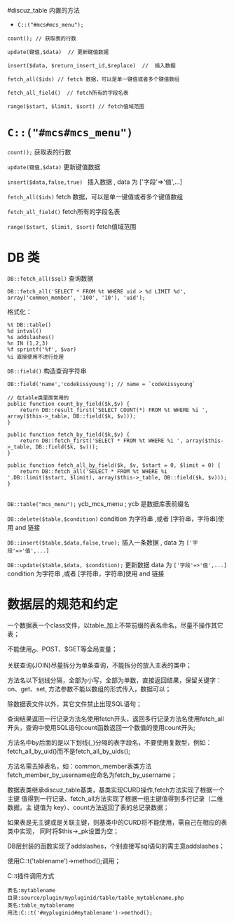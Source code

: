 #discuz_table 内置的方法

* `C::("#mcs#mcs_menu");`

```
count(); // 获取表的行数

update(键值,$data)  // 更新键值数据

insert($data, $return_insert_id,$replace)  //  插入数据

fetch_all($ids) // fetch 数据，可以是单一键值或者多个键值数组

fetch_all_field()  // fetch所有的字段名表

range($start, $limit, $sort) // fetch值域范围

```

# `C::("#mcs#mcs_menu")`

`count();`  获取表的行数

`update(键值,$data)`   更新键值数据

`insert($data,false,true) `  插入数据 , data 为 ['字段'=>'值',...]

`fetch_all($ids)`  fetch 数据，可以是单一键值或者多个键值数组

`fetch_all_field()`   fetch所有的字段名表

`range($start, $limit, $sort)`  fetch值域范围

# DB 类

`DB::fetch_all($sql)` 查询数据

`DB::fetch_all('SELECT * FROM %t WHERE uid > %d LIMIT %d', array('common_member', '100', '10'), 'uid');`

格式化：
```
%t DB::table()
%d intval()
%s addslashes()
%n IN (1,2,3)
%f sprintf('%f', $var)
%i 直接使用不进行处理
```


`DB::field()` 构造查询字符串

```
DB::field('name','codekissyoung'); // name = `codekissyoung`

// 在table类里面常用的
public function count_by_field($k,$v) {
    return DB::result_first('SELECT COUNT(*) FROM %t WHERE %i ', array($this->_table, DB::field($k, $v)));
}

public function fetch_by_field($k,$v) {
    return DB::fetch_first('SELECT * FROM %t WHERE %i ', array($this->_table, DB::field($k, $v)));
}

public function fetch_all_by_field($k, $v, $start = 0, $limit = 0) {
    return DB::fetch_all('SELECT * FROM %t WHERE %i '.DB::limit($start, $limit), array($this->_table, DB::field($k, $v)));
}


```

`DB::table("mcs_menu");`    ycb_mcs_menu ; ycb 是数据库表前缀名

`DB::delete($table,$condition)`  condition 为字符串 ,或者 [字符串，字符串]使用 and 链接

`DB::insert($table,$data,false,true);` 插入一条数据 , data 为 `['字段'=>'值',...]`

`DB::update($table,$data, $condition);` 更新数据 data 为 `['字段'=>'值',...]` condition 为字符串 ,或者 [字符串，字符串]使用 and 链接

# 数据层的规范和约定

一个数据表一个class文件，以table_加上不带前缀的表名命名，尽量不操作其它表；

不能使用$_G、$POST、$GET等全局变量；

关联查询(JOIN)尽量拆分为单条查询，不能拆分的放入主表的类中；

方法名以下划线分隔，全部为小写，全部为单数，直接返回结果，保留关键字：on、get、set, 方法参数不能以数组的形式传入，数据可以；

除数据表文件以外，其它文件禁止出现SQL语句；

查询结果返回一行记录方法名使用fetch开头，返回多行记录方法名使用fetch_all开头，查询中使用SQL语句count函数返回一个数值的使用count开头;

方法名中by后面的是以下划线(_)分隔的表字段名，不要使用复数型，例如： fetch_all_by_uid()而不是fetch_all_by_uids();

方法名需去掉表名，如：common_member表类方法 fetch_member_by_username应命名为fetch_by_username；

数据表类继承discuz_table基类，基类实现CURD操作,fetch方法实现了根据一个主键 值得到一行记录、fetch_all方法实现了根据一组主键值得到多行记录（二维数据，主 键值为 key）、count方法返回了表的总记录数据；

如果表是无主键或是关联主键，则基类中的CURD将不能使用，需自己在相应的表类中实现， 同时将$this->_pk设置为空；

DB层封装的函数实现了addslashes，个别直接写sql语句的需主意addslashes；

使用C::t('tablename')->method();调用；

C::t插件调用方式
```
表名:mytablename
目录:source/plugin/mypluginid/table/table_mytablename.php
类名:table_mytablename
用法:C::t('#mypluginid#mytablename')->method();
```
